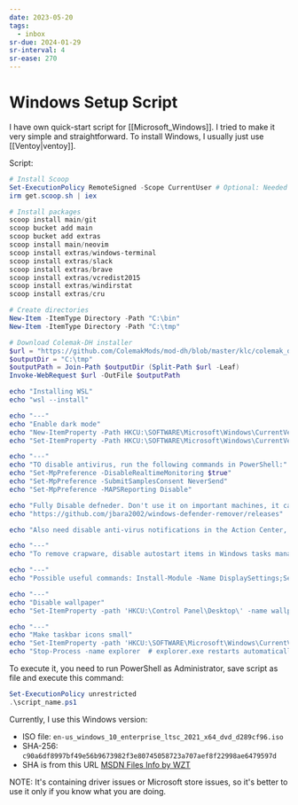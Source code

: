 ```yaml
---
date: 2023-05-20
tags:
  - inbox
sr-due: 2024-01-29
sr-interval: 4
sr-ease: 270
---
```


# Windows Setup Script

I have own quick-start script for [[Microsoft_Windows]]. I tried to make it very
simple and straightforward. To install Windows, I usually just use
[[Ventoy|ventoy]].

Script:

```powershell
# Install Scoop
Set-ExecutionPolicy RemoteSigned -Scope CurrentUser # Optional: Needed to run a remote script the first time
irm get.scoop.sh | iex

# Install packages
scoop install main/git
scoop bucket add main
scoop bucket add extras
scoop install main/neovim
scoop install extras/windows-terminal
scoop install extras/slack
scoop install extras/brave
scoop install extras/vcredist2015
scoop install extras/windirstat
scoop install extras/cru

# Create directories
New-Item -ItemType Directory -Path "C:\bin"
New-Item -ItemType Directory -Path "C:\tmp"

# Download Colemak-DH installer
$url = "https://github.com/ColemakMods/mod-dh/blob/master/klc/colemak_dh_ansi_us.zip?raw=true"
$outputDir = "C:\tmp"
$outputPath = Join-Path $outputDir (Split-Path $url -Leaf)
Invoke-WebRequest $url -OutFile $outputPath

echo "Installing WSL"
echo "wsl --install"

echo "---"
echo "Enable dark mode"
echo "New-ItemProperty -Path HKCU:\SOFTWARE\Microsoft\Windows\CurrentVersion\Themes\Personalize -Name AppsUseLightTheme -Value 0"
echo "Set-ItemProperty -Path HKCU:\SOFTWARE\Microsoft\Windows\CurrentVersion\Themes\Personalize -Name SystemUsesLightTheme -Value 0"

echo "---"
echo "TO disable antivirus, run the following commands in PowerShell:"
echo "Set-MpPreference -DisableRealtimeMonitoring $true"
echo "Set-MpPreference -SubmitSamplesConsent NeverSend"
echo "Set-MpPreference -MAPSReporting Disable"

echo "Fully Disable defneder. Don't use it on important machines, it can be gone forever."
echo "https://github.com/jbara2002/windows-defender-remover/releases"

echo "Also need disable anti-virus notifications in the Action Center, right-click in tray on defender icon, view notifications options"

echo "---"
echo "To remove crapware, disable autostart items in Windows tasks manager, and uninstall apps from the start menu"

echo "---"
echo "Possible useful commands: Install-Module -Name DisplaySettings;Set-DisplayResolution -Width 1920 -Height 1024"

echo "---"
echo "Disable wallpaper"
echo "Set-ItemProperty -path 'HKCU:\Control Panel\Desktop\' -name wallpaper -value '' rundll32.exe user32.dll, UpdatePerUserSystemParameters"

echo "---"
echo "Make taskbar icons small"
echo "Set-ItemProperty -path 'HKCU:\SOFTWARE\Microsoft\Windows\CurrentVersion\Explorer\Advanced\' -name TaskbarSmallIcons -value 1"
echo "Stop-Process -name explorer  # explorer.exe restarts automatically after stopping"
```

To execute it, you need to run PowerShell as Administrator, save script as file
and execute this command:

```powershell
Set-ExecutionPolicy unrestricted
.\script_name.ps1
```


Currently, I use this Windows version:

- ISO file: `en-us_windows_10_enterprise_ltsc_2021_x64_dvd_d289cf96.iso`
- SHA-256: `c90a6df8997bf49e56b9673982f3e80745058723a707aef8f22998ae6479597d`
- SHA is from this URL
  [MSDN Files Info by WZT](https://msdn.rg-adguard.net/public.php?seach=us_windows_10_enterprise_ltsc_2021_x64_dvd_d289cf96)


NOTE: It's containing driver issues or Microsoft store issues, so it's better to
use it only if you know what you are doing.
